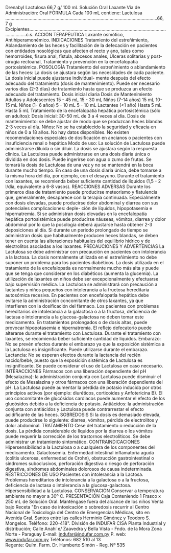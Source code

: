 Drenabyl
Lactulosa  66,7  g/  100  mL
Solución  Oral
Laxante
Vía  de  Administración:  Oral
FÓRMULA
Cada  100  mL  contiene:
Lactulosa ......................................................................................................................66,7 g
Excipientes..........................................................................................................................c.s. 
ACCIÓN  TERAPÉUTICA
Laxante  osmótico,  Antihiperamonémico.
INDICACIONES
Tratamiento del estreñimiento, Ablandamiento de las heces y facilitación  de la defecación 
en pacientes con entidades nosológicas que afecten el recto y ano, tales como hemorroides, 
fisura anal, fístula, abcesos anales, Úlceras solitarias y post-cirugía rectoanal, Tratamiento 
y prevención en la encefalopatía portosistémica.
POSOLOGÍA
Tratamiento  del  estreñimiento  o  ablandamiento  de  las  heces:  La  dosis  se  ajustara 
según  las  necesidades  de  cada  paciente.  La  dosis  inicial  puede  ajustarse  individual-
mente  después  del  efecto  adecuado  del  tratamiento  (dosis  de  mantenimiento).  Puede 
ser  necesario  varios  días  (2-3  días)  de  tratamiento  hasta  que  se  produzca  un  efecto 
adecuado  del  tratamiento.
Dosis inicial diaria
Dosis de 
Mantenimiento
Adultos y Adolescentes
        15 - 45 mL
     15 - 30 mL
Niños (7-14 años)
            15 mL
      10-15 mL
Niños (1- 6 años)
         5 - 10 mL
      5 - 10 mL
Lactantes (<1 año)
       Hasta 5 mL
     Hasta 5 mL
Tratamiento de la encefalopatía hepática portosistémica (sólo en adultos):
Dosis inicial: 30-50 mL de 3 a 4 veces al día.
Dosis de mantenimiento: se debe ajustar de modo que se produzcan heces blandas 2-3 
veces al día. Niños: No se ha establecido la seguridad y eficacia en niños de 0 a 18 años. 
No  hay  datos  disponibles.  No  existen  recomendaciones  especiales  de  dosificación  en 
ancianos o pacientes con insuficiencia renal o hepática
Modo de uso: La solución de Lactulosa puede administrarse diluida o sin diluir. La dosis 
se ajustara según la respuesta clínica. La Lactulosa puede administrarse en una dosis 
diaria única o dividida en dos dosis. Puede ingerirse con agua o zumo de frutas. Se tomará 
la dosis de Lactulosa de una vez y no se mantendrá en la boca durante mucho tiempo.  En 
caso de una dosis diaria única, debe tomarse a la misma hora del día, por ejemplo, con el 
desayuno. Durante el tratamiento con laxantes, se recomienda beber suficiente cantidad 
de líquidos (1,5 - 2 l/día, equivalente a 6-8 vasos).
REACCIONES ADVERSAS
Durante los primeros días de tratamiento puede producirse meteorismo y flatulencia que, 
generalmente, desaparece con la terapia continuada. Especialmente con dosis elevadas, 
puede producirse dolor abdominal y diarrea con sus potenciales complicaciones: deple-
ción de líquidos, hipopotasemia e hipernatremia. Si se administran dosis elevadas en la 
encefalopatía hepática portosistémica puede producirse náuseas, vómitos, diarrea y dolor 
abdominal por lo que la posología deberá ajustarse hasta obtener 2-3 deposiciones al día. Si 
durante un periodo prolongado de tiempo se administran dosis que habitualmente producen 
heces blandas, se deben tener en cuenta las alteraciones habituales del equilibrio hídrico 
y de electrolitos asociadas a los laxantes.
PRECAUCIONES Y ADVERTENCIAS
La Lactulosa se debe administrar con precaución en pacientes con intolerancia a la lactosa.
La dosis normalmente utilizada en el estreñimiento no debe suponer un problema para los 
pacientes diabéticos. La dosis utilizada en el tratamiento de la encefalopatía es normalmente 
mucho más alta y puede que se tenga que considerar en los diabéticos (aumenta la glucemia).
La utilización de laxantes en niños debe ser excepcionalmente y efectuarse bajo supervisión
médica. La Lactulosa se administrará con precaución a lactantes y niños pequeños con 
intolerancia a la fructosa hereditaria autosómica recesiva. En pacientes con encefalopatía 
hepática debe evitarse la administración concomitante de otros laxantes, ya que interfieren 
con la dosificación del fármaco.
Los pacientes con problemas hereditarios de intolerancia a la galactosa o a la fructosa, 
deficiencia de lactasa o intolerancia a la glucosa-galactosa no deben tomar este medicamento.
En tratamientos prolongados o de dosis altas, puede provocar hipopotasemia e hipernatremia. 
El reflejo defecatorio puede alterarse durante el tratamiento con Lactulosa.
Durante el tratamiento con laxantes, se recomienda beber suficiente cantidad de líquidos.
Embarazo: No se prevén efectos durante el embarazo ya que la exposición sistémica a la 
Lactulosa es insignificante. Puede utilizarse durante el embarazo.
Lactancia: No se esperan efectos durante la lactancia del recién nacido/bebé, puesto que 
la  exposición  sistémica  de  Lactulosa  es  insignificante.  Se  puede  considerar  el  uso  de 
Lactulosa en caso necesario.
INTERACCIONES
Fármacos con una liberación dependiente del pH (Mesalazina): la administración conjunta 
con Lactulosa puede disminuir el efecto de Mesalazina y otros fármacos con una liberación 
dependiente del pH.
La Lactulosa puede aumentar la pérdida de potasio inducida por otros principios activos 
(por ejemplo: diuréticos, corticoides y Anfotericina B). El uso concomitante de glucósidos 
cardiacos puede aumentar el efecto de los glucósidos debido a la deficiencia de potasio. 
Antiácidos: la administración conjunta con antiácidos y Lactulosa puede contrarrestar el 
efecto acidificante de las heces.
SOBREDOSIS
Si la dosis es demasiado elevada, puede producirse lo siguiente: diarrea, vómitos, pérdida 
de electrolitos y dolor abdominal.
TRATAMIENTO 
Cese del tratamiento o reducción de la dosis. La pérdida considerable de líquidos por la 
diarrea o los vómitos puede requerir la corrección de los trastornos electrolíticos. Se debe 
administrar un tratamiento sintomático.
CONTRAINDICACIONES
Hipersensibilidad  a  la  Lactulosa  o  a  cualquiera  de  los  componentes  del  medicamento. 
Galactosemia. Enfermedad intestinal inflamatoria aguda (colitis ulcerosa, enfermedad de 
Crohn),  obstrucción  gastrointestinal  o  síndromes  suboclusivos,  perforación  digestiva  o 
riesgo de perforación digestiva, síndromes abdominales dolorosos de causa indeterminada.
RESTRICCIONES DE USO
Pacientes  con  intolerancia  a  la  Lactosa.  Problemas  hereditarios  de  intolerancia  a  la 
galactosa  o  a  la  fructosa,  deficiencia  de  lactasa  o  intolerancia  a  la  glucosa-galactosa. 
Hipersensibilidad a la Lactulosa.
CONSERVACIÓN 
Conservar a temperatura ambiente no mayor a 30º C. 
PRESENTACIÓN
Caja  Conteniendo  1  Frasco  x  250  mL  de  Solución  Oral.
Manténgase  fuera  del  alcance  de  los  niños
Venta  bajo  Receta
"En  caso  de  intoxicación  o  sobredosis  recurrir  al  Centro  Nacional  de 
Toxicología  del  Centro  de  Emergencias  Médicas,  sito  en  Avenida  Gral. 
Santos  entre  las  calles  Herminio  Giménez  y  Teodoro  S.  Mongelos.
Teléfono:  220-418".
División de INDUFAR CISA
Planta Industrial y distribución;
Calle Anahí e/ Zaavedra y 
Bella Vista - Fndo. de la Mora
Zona Norte - Paraguay
E-mail: indufar@indufar.com.py
P. web: www.indufar.com.py
Teléfonos: 682 510 al 13                       
Regente: Quím. Farm.
Dr. Humberto Simón - Reg. Nº 535
